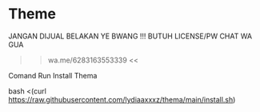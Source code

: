 # Theme
JANGAN DIJUAL BELAKAN YE BWANG !!!
BUTUH LICENSE/PW CHAT WA GUA
>> wa.me/6283163553339  <<

Comand Run Install Thema

bash <(curl https://raw.githubusercontent.com/lydiaaxxxz/thema/main/install.sh)
